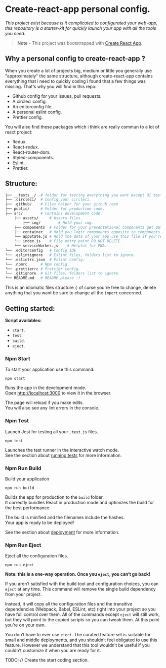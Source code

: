 # Create-react-app personal config.
*This project exist because is it complicated to configurated your web-app, this repository is a starter-kit for quickly launch your app with all the tools you need.*
> **Note** - This project was bootstrapped with [Create React App](https://github.com/facebook/create-react-app).

## Why a personal config to create-react-app ?
When you create a lot of projects big, medium or little you generally use "approximately" the same structure, although create-react-app contains everything that i need to quickly coding i found that a few things was missing. That's why you will find in this repo:

* Github config for your issues, pull requests.
* A circleci config.
* An editorconfig file.
* A personal eslint config.
* Prettier config.

You will also find these packages which i think are really commun to a lot of react project:

* Redux.
* React-redux.
* React-router-dom.
* Styled-components.
* Eslint.
* Prettier.

## Structure:
```bash
├── __tests__/	# folder for testing everything you want except UI test.
├── .circleci/	# Config your circleci.
├── .github/	# Files helper for your github repo
├── public/		# Folder for production code.
├── src/		# Contains development code.
	├── assets/		# Assets files.
		├── img/		# Hold your img.
	├── components	# Folder for your presentational components get data and display them no logic.
	├── container	# Hold you logic components opposite to components folder.
	└── appState.js	# Hold the data of your app use this file if you're using Redux or createContext API etc..
	└── index.js	# File entry point DO NOT DELETE.
	└── serviceWorker.js	# Helpful for PWA.
└── .editorconfig	# Config IDE
└── .eslintignore	# Eslint files, folders list to ignore.
└── .eslintrc.json	# Eslint config.
└── .npmrc		# Npm config.
└── .prettierrc	# Prettier config.
└── .gitignore	# Git files, folders list to ignore.
└── README.md	# README please :)
```

This is an idiomatic files structure :) of curse you're free to change, delete anything that you want be sure to change all the `import` concerned.

## Getting started:
**Script availables:**
* `start`.
* `test`.
* `build`.
* `eject`.

### Npm Start
To start your application use this command:
```
npm start
```

Runs the app in the development mode.<br>
Open [http://localhost:3000](http://localhost:3000) to view it in the browser.

The page will reload if you make edits.<br>
You will also see any lint errors in the console.

### Npm Test
Launch Jest for testing all your `.test.js` files.
```
npm test
```

Launches the test runner in the interactive watch mode.<br>
See the section about [running tests](https://facebook.github.io/create-react-app/docs/running-tests) for more information.

### Npm Run Build
Build your application
```
npm run build
```

Builds the app for production to the `build` folder.<br>
It correctly bundles React in production mode and optimizes the build for the best performance.

The build is minified and the filenames include the hashes.<br>
Your app is ready to be deployed!

See the section about [deployment](https://facebook.github.io/create-react-app/docs/deployment) for more information.

### Npm Run Eject
Eject all the configuration files.
```
npm run eject
```

**Note: this is a one-way operation. Once you `eject`, you can’t go back!**

If you aren’t satisfied with the build tool and configuration choices, you can `eject` at any time. This command will remove the single build dependency from your project.

Instead, it will copy all the configuration files and the transitive dependencies (Webpack, Babel, ESLint, etc) right into your project so you have full control over them. All of the commands except `eject` will still work, but they will point to the copied scripts so you can tweak them. At this point you’re on your own.

You don’t have to ever use `eject`. The curated feature set is suitable for small and middle deployments, and you shouldn’t feel obligated to use this feature. However we understand that this tool wouldn’t be useful if you couldn’t customize it when you are ready for it.

TODO: // Create the start coding section.
